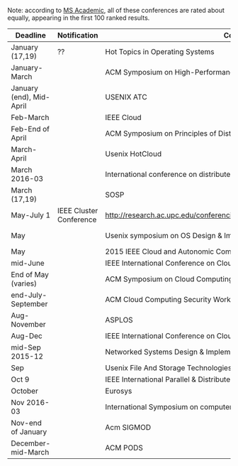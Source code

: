Note: according to [MS Academic](http://academic.research.microsoft.com/RankList?entitytype=3&topdomainid=2&subdomainid=0&orderby=6), all of these conferences are rated about equally, appearing in the first 100 ranked results.
    
| Deadline | Notification | Conference | Website |
| ------------------------ | -------------------------- | -------------------------- | ---------------------------------- |
| January (17,19) | ?? | Hot Topics in Operating Systems | https://www.usenix.org/conference/hotos15/call-for-papers |
| January-March || ACM Symposium on High-Performance Parallel and Distributed Computing | http://www.hpdc.org/2015/papers/call-for-papers/ |
| January (end), Mid-April || USENIX ATC | https://www.usenix.org/conference/atc15/call-for-papers |
| Feb-March || IEEE Cloud ||
| Feb-End of April || ACM Symposium on Principles of Distributed Computing | http://www.podc.org |
| March-April || Usenix HotCloud ||
| March 2016-03 || International conference on distributed computing systems |http://icdcs-2015.cse.ohio-state.edu/index.html |
| March (17,19) || SOSP	| http://sosp.org |
| May-July 1 | IEEE Cluster Conference | http://research.ac.upc.edu/conferencies/ClusterXY/Cluster_Conference/Home.html |
| May || Usenix symposium on OS Design & Impl | https://www.usenix.org/conference/osdi14/call-for-papers |
| May || 2015 IEEE Cloud and Autonomic Computing Conference (CAC) | http://www.autonomic-conference.org/ |
| mid-June ||  IEEE International Conference on Cloud Computing Technology and Science | http://cloudcom.org/ |
| End of May (varies) || ACM Symposium on Cloud Computing | https://acmsocc.github.io/ |
| end-July-September || ACM Cloud Computing Security Workshop | https://www.zurich.ibm.com/ccsw16/submissions.html |
| Aug-November || ASPLOS | https://www.ece.cmu.edu/calcm/asplos2016/cfp.html |
| Aug-Dec || IEEE International Conference on Cloud Engineering | conferences.computer.org/IC2E |
| mid-Sep 2015-12 || Networked Systems Design & Implementation | https://www.usenix.org/conference/nsdi17/call-for-papers |
| Sep || Usenix File And Storage Technologies ||
| Oct 9 || IEEE International Parallel & Distributed Processing Symposium | http://ipdps.org/ |
| October || Eurosys ||
| Nov 2016-03 || International Symposium on computer architecture | http://www.ece.cmu.edu/calcm/isca2015/ |
| Nov-end of January || Acm SIGMOD |sigmod2017.org |
| December-mid-March || ACM PODS |http://sigmod2017.org |

